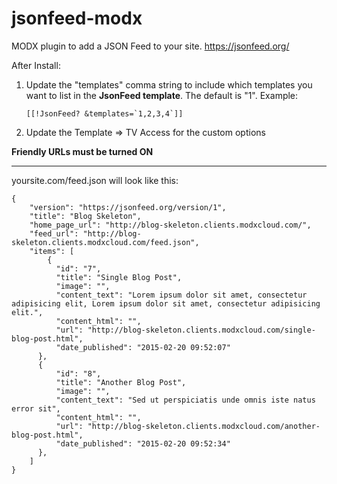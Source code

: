 # jsonfeed-modx
MODX plugin to add a JSON Feed to your site. https://jsonfeed.org/

After Install:
1. Update the "templates" comma string to include which templates you want to list in the **JsonFeed template**. The default is "1".
   Example:
   ```
   [[!JsonFeed? &templates=`1,2,3,4`]]
   ```
2. Update the Template => TV Access for the custom options

**Friendly URLs must be turned ON**

---

yoursite.com/feed.json will look like this:

```
{
    "version": "https://jsonfeed.org/version/1",
    "title": "Blog Skeleton",
    "home_page_url": "http://blog-skeleton.clients.modxcloud.com/",
    "feed_url": "http://blog-skeleton.clients.modxcloud.com/feed.json",
    "items": [
        {
          "id": "7",
          "title": "Single Blog Post",
          "image": "",
          "content_text": "Lorem ipsum dolor sit amet, consectetur adipisicing elit, Lorem ipsum dolor sit amet, consectetur adipisicing elit.",
          "content_html": "",
          "url": "http://blog-skeleton.clients.modxcloud.com/single-blog-post.html",
          "date_published": "2015-02-20 09:52:07"
      },
      {
          "id": "8",
          "title": "Another Blog Post",
          "image": "",
          "content_text": "Sed ut perspiciatis unde omnis iste natus error sit",
          "content_html": "",
          "url": "http://blog-skeleton.clients.modxcloud.com/another-blog-post.html",
          "date_published": "2015-02-20 09:52:34"
      },
    ]  
}
```
